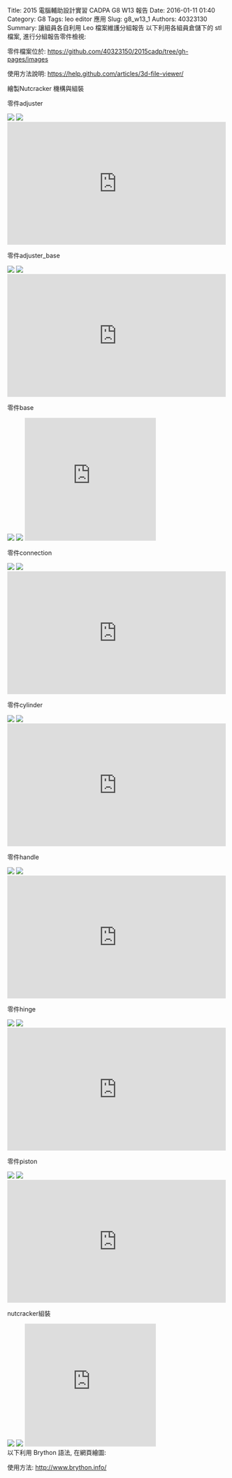 Title: 2015 電腦輔助設計實習 CADPA G8 W13 報告
Date: 2016-01-11 01:40
Category: G8
Tags: leo editor 應用
Slug: g8_w13_1
Authors: 40323130
Summary: 讓組員各自利用 Leo 檔案維護分組報告
以下利用各組員倉儲下的 stl 檔案, 進行分組報告零件檢視:

零件檔案位於: <https://github.com/40323150/2015cadp/tree/gh-pages/images>

使用方法說明: <https://help.github.com/articles/3d-file-viewer/>

繪製Nutcracker 機構與組裝

零件adjuster

<img src="https://copy.com/scRqAnyqFnoGHf4O">
<img src="https://copy.com/W7Xxkf6K62HhFqnN">
<iframe src="https://player.vimeo.com/video/150805723" width="500" height="281" frameborder="0" webkitallowfullscreen mozallowfullscreen allowfullscreen></iframe>
<script src="https://embed.github.com/view/3d/smpss91341/2015cadpa_g7/gh-pages/w13/adjuster.stl"></script>

零件adjuster_base

<img src="https://copy.com/wCeBt4IfP0T2VmL7">
<img src="https://copy.com/t1nrbCCSSlON69pD">
<iframe src="https://player.vimeo.com/video/150805726" width="500" height="281" frameborder="0" webkitallowfullscreen mozallowfullscreen allowfullscreen></iframe>
<script src="https://embed.github.com/view/3d/smpss91341/2015cadpa_g7/gh-pages/w13/adjuster_base.stl"></script>

零件base

<img src="https://copy.com/xyZ1CzoQ7DIU01FU">
<img src="https://copy.com/uqdqkxPC1kyPqnE1">
<iframe src="https://player.vimeo.com/video/150805720" width="300" height="281" frameborder="0" webkitallowfullscreen mozallowfullscreen allowfullscreen></iframe>
<script src="https://embed.github.com/view/3d/smpss91341/2015cadpa_g7/gh-pages/w13/base.stl"></script>

零件connection

<img src="https://copy.com/pR6Ls2fAeyv6n2gb">
<img src="https://copy.com/wtmJHPtVif0maMMO">
<iframe src="https://player.vimeo.com/video/150808153" width="500" height="281" frameborder="0" webkitallowfullscreen mozallowfullscreen allowfullscreen></iframe>
<script src="https://embed.github.com/view/3d/smpss91341/2015cadpa_g7/gh-pages/w13/connection.stl"></script>

零件cylinder

<img src="https://copy.com/gscxbmHWHuGPHmsO">
<img src="https://copy.com/VXHM1OC12kpxj3RP">
<iframe src="https://player.vimeo.com/video/150805722" width="500" height="281" frameborder="0" webkitallowfullscreen mozallowfullscreen allowfullscreen></iframe>
<script src="https://embed.github.com/view/3d/smpss91341/2015cadpa_g7/gh-pages/w13/cylinder.stl"></script>

零件handle

<img src="https://copy.com/fiNf9rC40EYLXj47">
<img src="https://copy.com/bBuOktO2aEQPXcrW">
<iframe src="https://player.vimeo.com/video/150808152" width="500" height="281" frameborder="0" webkitallowfullscreen mozallowfullscreen allowfullscreen></iframe>
<script src="https://embed.github.com/view/3d/smpss91341/2015cadpa_g7/gh-pages/w13/handle.stl"></script>

零件hinge

<img src="https://copy.com/BAV6csvkC7jkb1sP">
<img src="https://copy.com/0mwycWxLeiHmbpH4">
<iframe src="https://player.vimeo.com/video/150805725" width="500" height="281" frameborder="0" webkitallowfullscreen mozallowfullscreen allowfullscreen></iframe>
<script src="https://embed.github.com/view/3d/smpss91341/2015cadpa_g7/gh-pages/w13/hinge.stl"></script>

零件piston

<img src="https://copy.com/JPg9zGxcGPgT7V4H">
<img src="https://copy.com/LuVXyyZm1oAZnmJ0">
<iframe src="https://player.vimeo.com/video/150805724" width="500" height="281" frameborder="0" webkitallowfullscreen mozallowfullscreen allowfullscreen></iframe>
<script src="https://embed.github.com/view/3d/smpss91341/2015cadpa_g7/gh-pages/w13/piston.stl"></script>

nutcracker組裝

<img src="https://copy.com/OaG0cfYIWFaoIDUg">
<img src="https://copy.com/pZZN8EPVUqKCqcgG">
<iframe src="https://player.vimeo.com/video/150985599" width="300" height="281" frameborder="0" webkitallowfullscreen mozallowfullscreen allowfullscreen></iframe>
<script src="https://embed.github.com/view/3d/smpss91341/2015cadpa_g7/gh-pages/components/perfect.stl"></script>


<br />
以下利用 Brython 語法, 在網頁繪圖:

使用方法: <http://www.brython.info/>

<!-- 導入 brython_dist.js -->
<script type="text/javascript" src="http://brython.info/src/brython_dist.js"></script>
<!-- 啟動 brython() -->
<script>
window.onload=function(){
brython(1);
}
</script>
<!-- 以下利用 Brython 程式執行繪圖 -->
<canvas id="plotarea" width="300" height="200"></canvas>
<script type="text/python3">
# 導入 doc
from browser import document as doc
import math

# 準備繪圖畫布
canvas = doc["plotarea"]
ctx = canvas.getContext("2d")
# 進行座標轉換, x 軸不變, y 軸反向且移動 canvas.height 單位光點
# ctx.setTransform(1, 0, 0, -1, 0, canvas.height)
# 以下採用 canvas 原始座標繪圖
flag_w = canvas.width
flag_h = canvas.height
circle_x = flag_w/4
circle_y = flag_h/4
# 先畫滿地紅
ctx.fillStyle='rgb(255, 0, 0)'
ctx.fillRect(0,0,flag_w,flag_h)
# 再畫青天
ctx.fillStyle='rgb(0, 0, 150)'
ctx.fillRect(0,0,flag_w/2,flag_h/2)
# 畫十二道光芒白日
ctx.beginPath()
star_radius = flag_w/8
angle = 0
for i in range(24):
    angle += 5*math.pi*2/12
    toX = circle_x + math.cos(angle)*star_radius
    toY = circle_y + math.sin(angle)*star_radius
    # 只有 i 為 0 時移動到 toX, toY, 其餘都進行 lineTo
    if (i):
        ctx.lineTo(toX, toY)
    else:
        ctx.moveTo(toX, toY)
ctx.closePath()
# 將填色設為白色
ctx.fillStyle = '#fff'
ctx.fill()
# 白日:藍圈
ctx.beginPath()
ctx.arc(circle_x, circle_y, flag_w*17/240, 0, math.pi*2, True)
ctx.closePath()
# 填色設為藍色
ctx.fillStyle = 'rgb(0, 0, 149)'
ctx.fill()
# 白日:白心
ctx.beginPath()
ctx.arc(circle_x, circle_y, flag_w/16, 0, math.pi*2, True)
ctx.closePath()
# 填色設為白色
ctx.fillStyle = '#fff'
ctx.fill()
</script>

